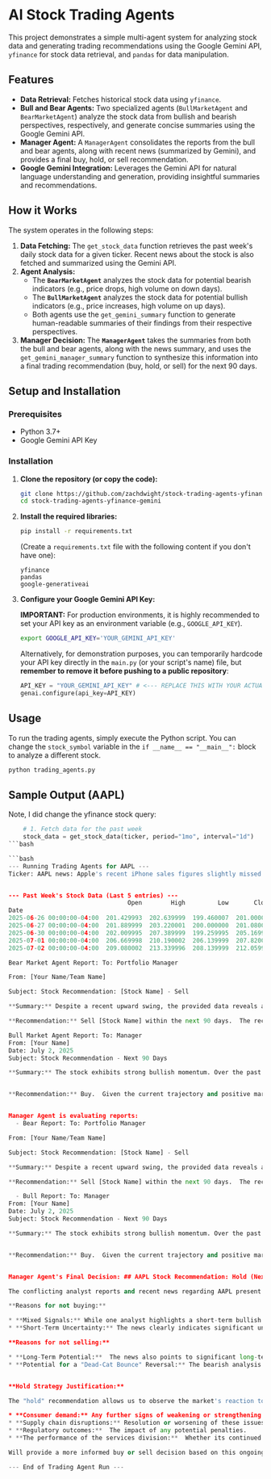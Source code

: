 # AI Stock Trading Agents

This project demonstrates a simple multi-agent system for analyzing stock data and generating trading recommendations using the Google Gemini API, `yfinance` for stock data retrieval, and `pandas` for data manipulation.

## Features

* **Data Retrieval:** Fetches historical stock data using `yfinance`.
* **Bull and Bear Agents:** Two specialized agents (`BullMarketAgent` and `BearMarketAgent`) analyze the stock data from bullish and bearish perspectives, respectively, and generate concise summaries using the Google Gemini API.
* **Manager Agent:** A `ManagerAgent` consolidates the reports from the bull and bear agents, along with recent news (summarized by Gemini), and provides a final buy, hold, or sell recommendation.
* **Google Gemini Integration:** Leverages the Gemini API for natural language understanding and generation, providing insightful summaries and recommendations.

## How it Works

The system operates in the following steps:

1.  **Data Fetching:** The `get_stock_data` function retrieves the past week's daily stock data for a given ticker. Recent news about the stock is also fetched and summarized using the Gemini API.
2.  **Agent Analysis:**
    * The **`BearMarketAgent`** analyzes the stock data for potential bearish indicators (e.g., price drops, high volume on down days).
    * The **`BullMarketAgent`** analyzes the stock data for potential bullish indicators (e.g., price increases, high volume on up days).
    * Both agents use the `get_gemini_summary` function to generate human-readable summaries of their findings from their respective perspectives.
3.  **Manager Decision:** The **`ManagerAgent`** takes the summaries from both the bull and bear agents, along with the news summary, and uses the `get_gemini_manager_summary` function to synthesize this information into a final trading recommendation (buy, hold, or sell) for the next 90 days.

## Setup and Installation

### Prerequisites

* Python 3.7+
* Google Gemini API Key

### Installation

1.  **Clone the repository (or copy the code):**
    ```bash
    git clone https://github.com/zachdwight/stock-trading-agents-yfinance-gemini.git
    cd stock-trading-agents-yfinance-gemini
    ```

2.  **Install the required libraries:**
    ```bash
    pip install -r requirements.txt
    ```
    (Create a `requirements.txt` file with the following content if you don't have one):
    ```
    yfinance
    pandas
    google-generativeai
    ```

3.  **Configure your Google Gemini API Key:**

    **IMPORTANT:** For production environments, it is highly recommended to set your API key as an environment variable (e.g., `GOOGLE_API_KEY`).

    ```bash
    export GOOGLE_API_KEY='YOUR_GEMINI_API_KEY'
    ```

    Alternatively, for demonstration purposes, you can temporarily hardcode your API key directly in the `main.py` (or your script's name) file, but **remember to remove it before pushing to a public repository**:

    ```python
    API_KEY = "YOUR_GEMINI_API_KEY" # <--- REPLACE THIS WITH YOUR ACTUAL API KEY
    genai.configure(api_key=API_KEY)
    ```

## Usage

To run the trading agents, simply execute the Python script. You can change the `stock_symbol` variable in the `if __name__ == "__main__":` block to analyze a different stock.

```bash
python trading_agents.py
```

## Sample Output (AAPL)

Note, I did change the yfinance stock query: 
```python
    # 1. Fetch data for the past week
    stock_data = get_stock_data(ticker, period="1mo", interval="1d")
```bash

```bash
--- Running Trading Agents for AAPL ---
Ticker: AAPL news: Apple's recent iPhone sales figures slightly missed analyst expectations, raising concerns about weakening consumer demand in key markets.  This slowdown, coupled with increased production costs, could impact Apple's profitability in the coming quarters.  Supply chain disruptions in China continue to pose a significant risk to Apple's manufacturing and product availability.  The strong US dollar negatively affects international sales, further dampening revenue growth.  However, Apple's services division continues to show strong growth, offering a buffer against declining hardware sales.  Increased investment in artificial intelligence and augmented reality technologies signal long-term growth potential but require significant upfront capital expenditure.  Potential regulatory scrutiny over App Store practices could lead to significant financial penalties and market share losses.  Overall, the mixed signals create uncertainty about Apple's short-term stock performance, though its long-term prospects remain largely positive due to its robust ecosystem and brand loyalty.


--- Past Week's Stock Data (Last 5 entries) ---
                                 Open        High         Low       Close    Volume  Dividends  Stock Splits
Date                                                                                                        
2025-06-26 00:00:00-04:00  201.429993  202.639999  199.460007  201.000000  50799100        0.0           0.0
2025-06-27 00:00:00-04:00  201.889999  203.220001  200.000000  201.080002  73188600        0.0           0.0
2025-06-30 00:00:00-04:00  202.009995  207.389999  199.259995  205.169998  91912800        0.0           0.0
2025-07-01 00:00:00-04:00  206.669998  210.190002  206.139999  207.820007  78673300        0.0           0.0
2025-07-02 00:00:00-04:00  209.080002  213.339996  208.139999  212.059998  30544805        0.0           0.0

Bear Market Agent Report: To: Portfolio Manager

From: [Your Name/Team Name]

Subject: Stock Recommendation: [Stock Name] - Sell

**Summary:** Despite a recent upward swing, the provided data reveals a bearish trend for [Stock Name] over the past month.  Prices have fluctuated wildly, showing volatility, and the closing price is still lower than the initial highs observed within the period.  Increased volume during periods of decline signals selling pressure exceeding buying interest.

**Recommendation:** Sell [Stock Name] within the next 90 days.  The recent price increase may represent a temporary "dead-cat bounce," a short-lived rally in a downtrend, rather than a sustained recovery.  Continued volatility and the overall downward trajectory suggest further price depreciation is likely over the next three months.  This decision minimizes potential losses.

Bull Market Agent Report: To: Manager
From: [Your Name]
Date: July 2, 2025
Subject: Stock Recommendation - Next 90 Days

**Summary:** The stock exhibits strong bullish momentum. Over the past three weeks, it has demonstrated a consistent upward trend, overcoming temporary dips with increasing volume. The recent close at 212.06 represents a significant gain from the recent low of 195.07 and a robust close above the opening price of the week. This suggests strong buying pressure and a positive outlook.


**Recommendation:** Buy.  Given the current trajectory and positive market indicators within this short timeframe, I recommend initiating a buy position. The stock's recent performance and overall trend strongly suggest further gains within the next 90 days.  We should monitor the stock closely for any indications of a significant pullback, but at present the risk-reward ratio favors a bullish strategy.


Manager Agent is evaluating reports:
  - Bear Report: To: Portfolio Manager

From: [Your Name/Team Name]

Subject: Stock Recommendation: [Stock Name] - Sell

**Summary:** Despite a recent upward swing, the provided data reveals a bearish trend for [Stock Name] over the past month.  Prices have fluctuated wildly, showing volatility, and the closing price is still lower than the initial highs observed within the period.  Increased volume during periods of decline signals selling pressure exceeding buying interest.

**Recommendation:** Sell [Stock Name] within the next 90 days.  The recent price increase may represent a temporary "dead-cat bounce," a short-lived rally in a downtrend, rather than a sustained recovery.  Continued volatility and the overall downward trajectory suggest further price depreciation is likely over the next three months.  This decision minimizes potential losses.

  - Bull Report: To: Manager
From: [Your Name]
Date: July 2, 2025
Subject: Stock Recommendation - Next 90 Days

**Summary:** The stock exhibits strong bullish momentum. Over the past three weeks, it has demonstrated a consistent upward trend, overcoming temporary dips with increasing volume. The recent close at 212.06 represents a significant gain from the recent low of 195.07 and a robust close above the opening price of the week. This suggests strong buying pressure and a positive outlook.


**Recommendation:** Buy.  Given the current trajectory and positive market indicators within this short timeframe, I recommend initiating a buy position. The stock's recent performance and overall trend strongly suggest further gains within the next 90 days.  We should monitor the stock closely for any indications of a significant pullback, but at present the risk-reward ratio favors a bullish strategy.


Manager Agent's Final Decision: ## AAPL Stock Recommendation: Hold (Next 90 Days)

The conflicting analyst reports and recent news regarding AAPL present a complex picture, making a definitive buy or sell recommendation challenging within the next 90-day timeframe.  Therefore, a **hold** strategy is recommended.

**Reasons for not buying:**

* **Mixed Signals:** While one analyst highlights a short-term bullish trend, the other points to underlying bearish indicators and the possibility of a "dead-cat bounce". The recent news supports this cautious view.  Missed sales expectations, production cost increases, supply chain issues, currency headwinds, and regulatory risks all contribute to a less optimistic outlook than the purely bullish assessment suggests.
* **Short-Term Uncertainty:** The news clearly indicates significant uncertainty regarding AAPL's performance in the short-term. While the services division is strong, the weaknesses in hardware sales could outweigh this positive factor in the next 90 days.  Focusing on the immediate future, the risks outweigh the potential rewards for a buy recommendation.

**Reasons for not selling:**

* **Long-Term Potential:**  The news also points to significant long-term potential in AI and AR investments, as well as the continued strength of the services segment.  A sell decision at this point risks missing out on any potential rebound driven by these positive factors should the short-term headwinds abate.
* **Potential for a "Dead-Cat Bounce" Reversal:** The bearish analysis mentions the possibility that the recent upward swing is a temporary rally, meaning that a sell decision now might be premature.  It's possible that the positive momentum could continue, leading to gains.


**Hold Strategy Justification:**

The "hold" recommendation allows us to observe the market's reaction to the recent news and the unfolding of these competing short-term and long-term factors.  Monitoring the stock closely over the next 90 days, paying particular attention to:

* **Consumer demand:** Any further signs of weakening or strengthening in key markets.
* **Supply chain disruptions:** Resolution or worsening of these issues.
* **Regulatory outcomes:**  The impact of any potential penalties.
* **The performance of the services division:**  Whether its continued growth can offset challenges in the hardware sector.

Will provide a more informed buy or sell decision based on this ongoing assessment.  Regular review of these factors, alongside more detailed technical and fundamental analysis, is crucial before a future recommendation can be made.

--- End of Trading Agent Run ---
```
